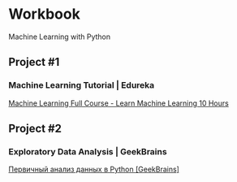 
# Workbook 
Machine Learning with Python

## Project #1
### Machine Learning Tutorial | Edureka
[Machine Learning Full Course - Learn Machine Learning 10 Hours](https://youtu.be/GwIo3gDZCVQ)

## Project #2
### Exploratory Data Analysis | GeekBrains
[Первичный анализ данных в Python [GeekBrains]](https://youtu.be/J2o4RIN651Y)
